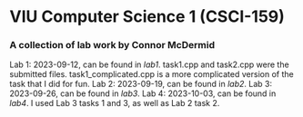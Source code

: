 # VIU Computer Science 1 (CSCI-159)
### A collection of lab work by Connor McDermid

Lab 1: 2023-09-12, can be found in *lab1*. task1.cpp and task2.cpp were the submitted files. task1\_complicated.cpp
is a more complicated version of the task that I did for fun.
Lab 2: 2023-09-19, can be found in *lab2*.
Lab 3: 2023-09-26, can be found in *lab3*.
Lab 4: 2023-10-03, can be found in *lab4*. I used Lab 3 tasks 1 and 3, as well as Lab 2 task 2.

